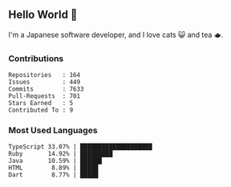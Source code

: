 ## Hello World 👋

I'm a Japanese software developer, and I love cats 😺 and tea 🫖.

### Contributions

    Repositories   : 164
    Issues         : 449
    Commits        : 7633
    Pull-Requests  : 701
    Stars Earned   : 5
    Contributed To : 9

### Most Used Languages

    TypeScript 33.07% | ████████████████████
    Ruby       14.92% | █████████
    Java       10.59% | ██████
    HTML        8.89% | █████
    Dart        8.77% | █████

